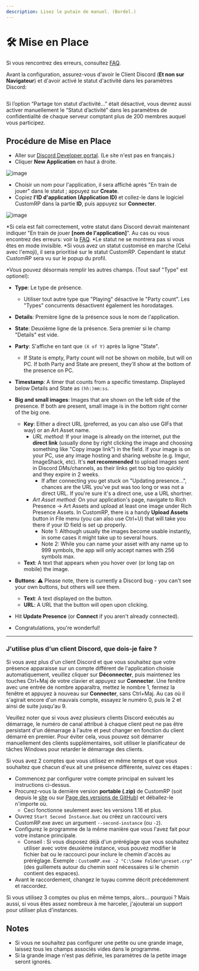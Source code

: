 ```yaml
---
description: Lisez le putain de manuel. (Bordel.)
---
```


# 🛠️ Mise en Place

Si vous rencontrez des erreurs, consultez [FAQ](faq.md).

Avant la configuration, assurez-vous d'avoir le Client Discord (**Et non sur Navigateur**) et d'avoir activé le statut d'activité dans les paramètres Discord:

<figure><img src="https://user-images.githubusercontent.com/112771301/196043582-9a04d91f-5c6f-4399-a705-18955e24ea04.png" alt=""><figcaption></figcaption></figure>

Si l’option “Partage ton statut d’activité...” était désactivé, vous devrez aussi activer manuellement le “Statut d’activité” dans les paramètres de confidentialité de chaque serveur comptant plus de 200 membres auquel vous participez.

## Procédure de Mise en Place

* Aller sur [Discord Developer portal](https://discord.com/developers/applications). (Le site n'est pas en français.)
* Cliquer **New Application** en haut à droite.

![image](https://user-images.githubusercontent.com/2225711/161050202-c796103d-6712-401e-be96-3f3712512375.png)

* Choisir un nom pour l'application, il sera affiché après "En train de jouer" dans le statut ; appuyez sur **Create**.
* Copiez **l'ID d'application (Application ID)** et collez-le dans le logiciel CustomRP dans la partie **ID**, puis appuyez sur **Connecter**. 

![image](https://user-images.githubusercontent.com/2225711/161050341-8169af53-5d3f-44d6-b745-cc711e8d1476.png)

*Si cela est fait correctement, votre statut dans Discord devrait maintenant indiquer "En train de jouer **\[nom de l'application]**". Au cas ou vous encontrez des erreurs: voir la [FAQ](faq.md).
  *Le statut ne se montrera pas si vous êtes en mode invisible.
  *Si vous avez un statut customisé en marche (Celui avec l'emoji), il sera prioritisé sur le statut CustomRP. Cependant le statut CustomRP sera vu sur le popup du profil.

*Vous pouvez désormais remplir les autres champs. (Tout sauf "Type" est optionel):
  * **Type**: Le type de présence.
    * Utiliser tout autre type que "Playing" désactive le "Party count".  Les "Types" concurrents désactivent également les horodatages.
  * **Details**: Première ligne de la présence sous le nom de l'application.
  * **State**: Deuxième ligne de la présence. Sera premier si le champ "Details" est vide.
  * **Party**: S'affiche en tant que `(X of Y)` après la ligne "State".



    * If State is empty, Party count will not be shown on mobile, but will on PC. If both Party and State are present, they'll show at the bottom of the presence on PC.
  * **Timestamp**: A timer that counts from a specific timestamp. Displayed below Details and State as `(hh:)mm:ss`.
  * **Big and small images**: Images that are shown on the left side of the presence. If both are present, small image is in the bottom right corner of the big one.
    * **Key**: Either a direct URL (preferred, as you can also use GIFs that way) or an Art Asset name.
      * _URL method:_ If your image is already on the internet, put the **direct link** (usually done by right clicking the image and choosing something like "Copy image link") in the field. If your image is on your PC, use any image hosting and sharing website (e.g. Imgur, ImageShack, etc). It's **not recommended** to upload images sent in Discord DMs/channels, as their links get too big too quickly and they expire in 2 weeks.
        * If after connecting you get stuck on "Updating presence...", chances are the URL you've put was too long or was not a direct URL. If you're sure it's a direct one, use a URL shortner.
      * _Art Asset method:_ On your application's page, navigate to Rich Presence -> Art Assets and upload at least one image under Rich Presence Assets. In CustomRP, there is a handy **Upload Assets** button in File menu (you can also use Ctrl+U) that will take you there if your ID field is set up properly.
        * Note 1: Although usually the images become usable instantly, in some cases it might take up to several hours.
        * Note 2: While you can name your asset with any name up to 999 symbols, the app will only accept names with 256 symbols max.
    * **Text**: A text that appears when you hover over (or long tap on mobile) the image.
  * **Buttons**: ⚠ Please note, there is currently a Discord bug - you can't see your own buttons, but others will see them.
    * **Text**: A text displayed on the button.
    * **URL**: A URL that the button will open upon clicking.
* Hit **Update Presence** (or **Connect** if you aren't already connected).
* Congratulations, you're wonderful!


-----
### J'utilise plus d'un client Discord, que dois-je faire ?

Si vous avez plus d'un client Discord et que vous souhaitez que votre présence apparaisse sur un compte différent de l'application choisie automatiquement, veuillez cliquer sur **Déconnecter**, puis maintenez les touches Ctrl+Maj de votre clavier et appuyez sur **Connecter**. Une fenêtre avec une entrée de nombre apparaîtra, mettez le nombre 1, fermez la fenêtre et appuyez à nouveau sur **Connecter**, sans Ctrl+Maj. Au cas où il s'agirait encore d'un mauvais compte, essayez le numéro 0, puis le 2 et ainsi de suite jusqu'au 9.

Veuillez noter que si vous avez plusieurs clients Discord exécutés au démarrage, le numéro de canal attribué à chaque client peut ne pas être persistant d'un démarrage à l'autre et peut changer en fonction du client démarré en premier. Pour éviter cela, vous pouvez soit démarrer manuellement des clients supplémentaires, soit utiliser le planificateur de tâches Windows pour retarder le démarrage des clients.

Si vous avez 2 comptes que vous utilisez en même temps et que vous souhaitez que chacun d'eux ait une présence différente, suivez ces étapes :

* Commencez par configurer votre compte principal en suivant les instructions ci-dessus.
* Procurez-vous la dernière version **portable (.zip)** de CustomRP (soit depuis le [site](https://www.customrp.xyz) ou sur [Page des versions de GitHub](https://github.com/maximmax42/Discord-CustomRP/releases/latest)) et déballez-le n'importe où.
  * Ceci fonctionne seulement avec les versions 1.16 et plus.
* Ouvrez `Start Second Instance.bat` ou créez un raccourci vers CustomRP.exe avec un argument `--second-instance` (ou `-2`).
* Configurez le programme de la même manière que vous l'avez fait pour votre instance principale.
  * Conseil : Si vous disposez déjà d'un préréglage que vous souhaitez utiliser avec votre deuxième instance, vous pouvez modifier le fichier bat ou le raccourci pour inclure le chemin d'accès au préréglage. Exemple : `CustomRP.exe -2 "C:\Some Folder\preset.crp"` (des guillemets autour du chemin sont nécessaires si le chemin contient des espaces).
* Avant le raccordement, changez le tuyau comme décrit précédemment et raccordez.

Si vous utilisez 3 comptes ou plus en même temps, alors... pourquoi ? Mais aussi, si vous êtes assez nombreux à me harceler, j'ajouterai un support pour utiliser plus d'instances.

## Notes

* Si vous ne souhaitez pas configurer une petite ou une grande image, laissez tous les champs associés vides dans le programme.
* Si la grande image n'est pas définie, les paramètres de la petite image seront ignorés.
